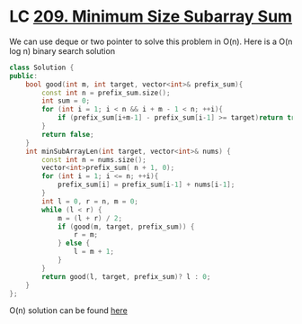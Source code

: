 # LC [209. Minimum Size Subarray Sum](https://leetcode.com/problems/minimum-size-subarray-sum/)

We can use deque or two pointer to solve this problem in O(n). Here is a O(n log n) binary search solution

```cpp
class Solution {
public:
    bool good(int m, int target, vector<int>& prefix_sum){
        const int n = prefix_sum.size();
        int sum = 0;
        for (int i = 1; i < n && i + m - 1 < n; ++i){
            if (prefix_sum[i+m-1] - prefix_sum[i-1] >= target)return true;
        }
        return false;
    }
    int minSubArrayLen(int target, vector<int>& nums) {
        const int n = nums.size();
        vector<int>prefix_sum( n + 1, 0);
        for (int i = 1; i <= n; ++i){
            prefix_sum[i] = prefix_sum[i-1] + nums[i-1];
        }
        int l = 0, r = n, m = 0;
        while (l < r) {
            m = (l + r) / 2;
            if (good(m, target, prefix_sum)) {
                r = m;
            } else {
                l = m + 1;
            }
        }
        return good(l, target, prefix_sum)? l : 0;
    }
};
```

O(n) solution can be found [here](https://jimmy-shen.medium.com/two-pointer-and-deque-f8f1aa45112)

